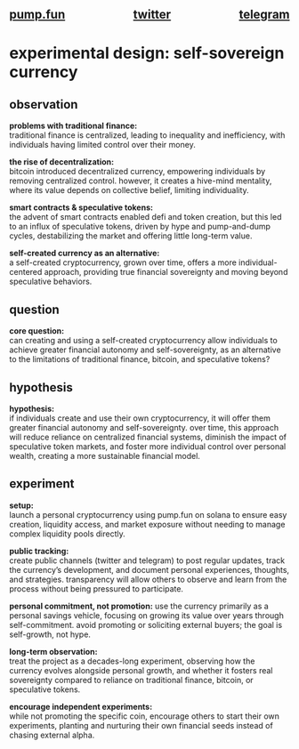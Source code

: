 <h2>
  <div style="display: flex; justify-content: space-between;">
    <span><a href="https://pump.fun/coin/24A5FSAuq2sxcjsHdErjPu5u92dvSMrGi9FUuSPopump" target="_blank">pump.fun</a></span>
    <span><a href="https://x.com/ga77su" target="_blank">twitter</a></span>
    <span><a href="https://t.me/ga77su" target="_blank">telegram</a></span>
  </div>
</h2>

# experimental design: self-sovereign currency

## observation

**problems with traditional finance:**  
traditional finance is centralized, leading to inequality and inefficiency, with individuals having limited control over their money.  

**the rise of decentralization:**  
bitcoin introduced decentralized currency, empowering individuals by removing centralized control. however, it creates a hive-mind mentality, where its value depends on collective belief, limiting individuality.

**smart contracts & speculative tokens:**  
the advent of smart contracts enabled defi and token creation, but this led to an influx of speculative tokens, driven by hype and pump-and-dump cycles, destabilizing the market and offering little long-term value.

**self-created currency as an alternative:**  
a self-created cryptocurrency, grown over time, offers a more individual-centered approach, providing true financial sovereignty and moving beyond speculative behaviors.

## question

**core question:**  
can creating and using a self-created cryptocurrency allow individuals to achieve greater financial autonomy and self-sovereignty, as an alternative to the limitations of traditional finance, bitcoin, and speculative tokens?

## hypothesis

**hypothesis:**  
if individuals create and use their own cryptocurrency, it will offer them greater financial autonomy and self-sovereignty. over time, this approach will reduce reliance on centralized financial systems, diminish the impact of speculative token markets, and foster more individual control over personal wealth, creating a more sustainable financial model.

## experiment

**setup:**  
launch a personal cryptocurrency using pump.fun on solana to ensure easy creation, liquidity access, and market exposure without needing to manage complex liquidity pools directly.
  
**public tracking:**  
create public channels (twitter and telegram) to post regular updates, track the currency’s development, and document personal experiences, thoughts, and strategies. transparency will allow others to observe and learn from the process without being pressured to participate.  

**personal commitment, not promotion:**
use the currency primarily as a personal savings vehicle, focusing on growing its value over years through self-commitment. avoid promoting or soliciting external buyers; the goal is self-growth, not hype.  

**long-term observation:**  
treat the project as a decades-long experiment, observing how the currency evolves alongside personal growth, and whether it fosters real sovereignty compared to reliance on traditional finance, bitcoin, or speculative tokens.  

**encourage independent experiments:**  
while not promoting the specific coin, encourage others to start their own experiments, planting and nurturing their own financial seeds instead of chasing external alpha.  



